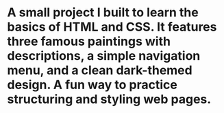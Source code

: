 # A small project I built to learn the basics of HTML and CSS. It features three famous paintings with descriptions, a simple navigation menu, and a clean dark-themed design. A fun way to practice structuring and styling web pages.
